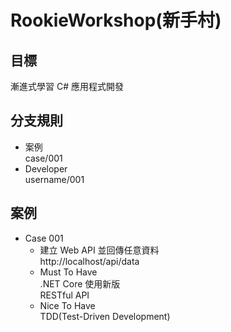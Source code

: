 # RookieWorkshop(新手村)
## 目標  
漸進式學習 C# 應用程式開發

## 分支規則  
  - 案例  
case/001
  - Developer  
username/001

## 案例
- Case 001
  - 建立 Web API 並回傳任意資料  
http://localhost/api/data
  - Must To Have  
.NET Core 使用新版  
RESTful API
  - Nice To Have  
TDD(Test-Driven Development)
